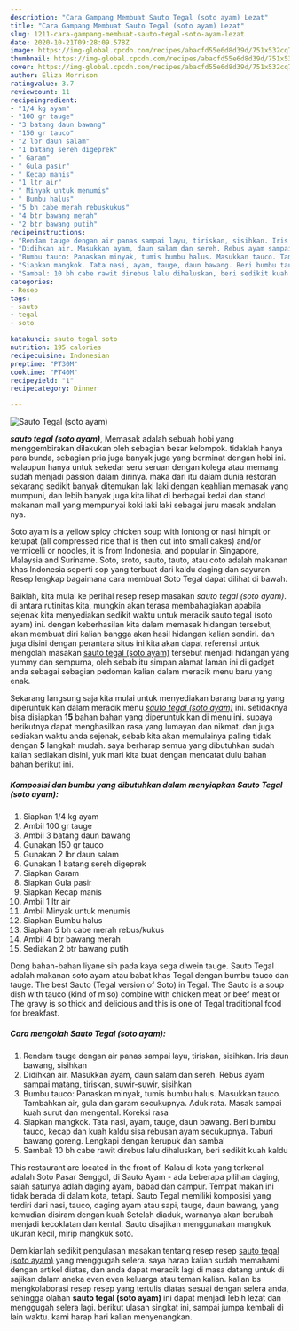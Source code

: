 ```yaml
---
description: "Cara Gampang Membuat Sauto Tegal (soto ayam) Lezat"
title: "Cara Gampang Membuat Sauto Tegal (soto ayam) Lezat"
slug: 1211-cara-gampang-membuat-sauto-tegal-soto-ayam-lezat
date: 2020-10-21T09:28:09.578Z
image: https://img-global.cpcdn.com/recipes/abacfd55e6d8d39d/751x532cq70/sauto-tegal-soto-ayam-foto-resep-utama.jpg
thumbnail: https://img-global.cpcdn.com/recipes/abacfd55e6d8d39d/751x532cq70/sauto-tegal-soto-ayam-foto-resep-utama.jpg
cover: https://img-global.cpcdn.com/recipes/abacfd55e6d8d39d/751x532cq70/sauto-tegal-soto-ayam-foto-resep-utama.jpg
author: Eliza Morrison
ratingvalue: 3.7
reviewcount: 11
recipeingredient:
- "1/4 kg ayam"
- "100 gr tauge"
- "3 batang daun bawang"
- "150 gr tauco"
- "2 lbr daun salam"
- "1 batang sereh digeprek"
- " Garam"
- " Gula pasir"
- " Kecap manis"
- "1 ltr air"
- " Minyak untuk menumis"
- " Bumbu halus"
- "5 bh cabe merah rebuskukus"
- "4 btr bawang merah"
- "2 btr bawang putih"
recipeinstructions:
- "Rendam tauge dengan air panas sampai layu, tiriskan, sisihkan. Iris daun bawang, sisihkan"
- "Didihkan air. Masukkan ayam, daun salam dan sereh. Rebus ayam sampai matang, tiriskan, suwir-suwir, sisihkan"
- "Bumbu tauco: Panaskan minyak, tumis bumbu halus. Masukkan tauco. Tambahkan air, gula dan garam secukupnya. Aduk rata. Masak sampai kuah surut dan mengental. Koreksi rasa"
- "Siapkan mangkok. Tata nasi, ayam, tauge, daun bawang. Beri bumbu tauco, kecap dan kuah kaldu sisa rebusan ayam secukupnya. Taburi bawang goreng. Lengkapi dengan kerupuk dan sambal"
- "Sambal: 10 bh cabe rawit direbus lalu dihaluskan, beri sedikit kuah kaldu"
categories:
- Resep
tags:
- sauto
- tegal
- soto

katakunci: sauto tegal soto 
nutrition: 195 calories
recipecuisine: Indonesian
preptime: "PT30M"
cooktime: "PT40M"
recipeyield: "1"
recipecategory: Dinner

---
```



![Sauto Tegal (soto ayam)](https://img-global.cpcdn.com/recipes/abacfd55e6d8d39d/751x532cq70/sauto-tegal-soto-ayam-foto-resep-utama.jpg)

<b><i>sauto tegal (soto ayam)</i></b>, Memasak adalah sebuah hobi yang menggembirakan dilakukan oleh sebagian besar kelompok. tidaklah hanya para bunda, sebagian pria juga banyak juga yang berminat dengan hobi ini. walaupun hanya untuk sekedar seru seruan dengan kolega atau memang sudah menjadi passion dalam dirinya. maka dari itu dalam dunia restoran sekarang sedikit banyak ditemukan laki laki dengan keahlian memasak yang mumpuni, dan lebih banyak juga kita lihat di berbagai kedai dan stand makanan mall yang mempunyai koki laki laki sebagai juru masak andalan nya.

Soto ayam is a yellow spicy chicken soup with lontong or nasi himpit or ketupat (all compressed rice that is then cut into small cakes) and/or vermicelli or noodles, it is from Indonesia, and popular in Singapore, Malaysia and Suriname. Soto, sroto, sauto, tauto, atau coto adalah makanan khas Indonesia seperti sop yang terbuat dari kaldu daging dan sayuran. Resep lengkap bagaimana cara membuat Soto Tegal dapat dilihat di bawah.

Baiklah, kita mulai ke perihal resep resep masakan <i>sauto tegal (soto ayam)</i>. di antara rutinitas kita, mungkin akan terasa membahagiakan apabila sejenak kita menyediakan sedikit waktu untuk meracik sauto tegal (soto ayam) ini. dengan keberhasilan kita dalam memasak hidangan tersebut, akan membuat diri kalian bangga akan hasil hidangan kalian sendiri. dan juga disini dengan perantara situs ini kita akan dapat referensi untuk mengolah masakan <u>sauto tegal (soto ayam)</u> tersebut menjadi hidangan yang yummy dan sempurna, oleh sebab itu simpan alamat laman ini di gadget anda sebagai sebagian pedoman kalian dalam meracik menu baru yang enak.


Sekarang langsung saja kita mulai untuk menyediakan barang barang yang diperuntuk kan dalam meracik menu <u><i>sauto tegal (soto ayam)</i></u> ini. setidaknya bisa disiapkan <b>15</b> bahan bahan yang diperuntuk kan di menu ini. supaya berikutnya dapat menghasilkan rasa yang lumayan dan nikmat. dan juga sediakan waktu anda sejenak, sebab kita akan memulainya paling tidak dengan <b>5</b> langkah mudah. saya berharap semua yang dibutuhkan sudah kalian sediakan disini, yuk mari kita buat dengan mencatat dulu bahan bahan berikut ini.

<!--inarticleads1-->

##### Komposisi dan bumbu yang dibutuhkan dalam menyiapkan Sauto Tegal (soto ayam):

1. Siapkan 1/4 kg ayam
1. Ambil 100 gr tauge
1. Ambil 3 batang daun bawang
1. Gunakan 150 gr tauco
1. Gunakan 2 lbr daun salam
1. Gunakan 1 batang sereh digeprek
1. Siapkan  Garam
1. Siapkan  Gula pasir
1. Siapkan  Kecap manis
1. Ambil 1 ltr air
1. Ambil  Minyak untuk menumis
1. Siapkan  Bumbu halus
1. Siapkan 5 bh cabe merah rebus/kukus
1. Ambil 4 btr bawang merah
1. Sediakan 2 btr bawang putih


Dong bahan-bahan liyane sih pada kaya sega diwein tauge. Sauto Tegal adalah makanan soto ayam atau babat khas Tegal dengan bumbu tauco dan tauge. The best Sauto (Tegal version of Soto) in Tegal. The Sauto is a soup dish with tauco (kind of miso) combine with chicken meat or beef meat or The gravy is so thick and delicious and this is one of Tegal traditional food for breakfast. 

<!--inarticleads2-->

##### Cara mengolah Sauto Tegal (soto ayam):

1. Rendam tauge dengan air panas sampai layu, tiriskan, sisihkan. Iris daun bawang, sisihkan
1. Didihkan air. Masukkan ayam, daun salam dan sereh. Rebus ayam sampai matang, tiriskan, suwir-suwir, sisihkan
1. Bumbu tauco: Panaskan minyak, tumis bumbu halus. Masukkan tauco. Tambahkan air, gula dan garam secukupnya. Aduk rata. Masak sampai kuah surut dan mengental. Koreksi rasa
1. Siapkan mangkok. Tata nasi, ayam, tauge, daun bawang. Beri bumbu tauco, kecap dan kuah kaldu sisa rebusan ayam secukupnya. Taburi bawang goreng. Lengkapi dengan kerupuk dan sambal
1. Sambal: 10 bh cabe rawit direbus lalu dihaluskan, beri sedikit kuah kaldu


This restaurant are located in the front of. Kalau di kota yang terkenal adalah Soto Pasar Senggol, di Sauto Ayam - ada beberapa pilihan daging, salah satunya adlah daging ayam, babad dan campur. Tempat makan ini tidak berada di dalam kota, tetapi. Sauto Tegal memiliki komposisi yang terdiri dari nasi, tauco, daging ayam atau sapi, tauge, daun bawang, yang kemudian disiram dengan kuah Setelah diaduk, warnanya akan berubah menjadi kecoklatan dan kental. Sauto disajikan menggunakan mangkuk ukuran kecil, mirip mangkuk soto. 

Demikianlah sedikit pengulasan masakan tentang resep resep <u>sauto tegal (soto ayam)</u> yang menggugah selera. saya harap kalian sudah memahami dengan artikel diatas, dan anda dapat meracik lagi di masa datang untuk di sajikan dalam aneka even even keluarga atau teman kalian. kalian bs mengkolaborasi resep resep yang tertulis diatas sesuai dengan selera anda, sehingga olahan <b>sauto tegal (soto ayam)</b> ini dapat menjadi lebih lezat dan menggugah selera lagi. berikut ulasan singkat ini, sampai jumpa kembali di lain waktu. kami harap hari kalian menyenangkan.
